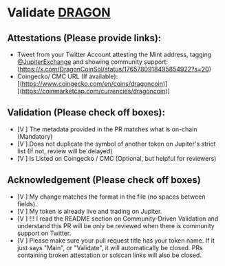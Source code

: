 # Validate [DRAGON]([https://solscan.io/token/GiBrdw1tF8nuJxWuhTp83ULEMY9uJkYUHQUBzwfEnw5R])

## Attestations (Please provide links):
- Tweet from your Twitter Account attesting the Mint address, tagging [@JupiterExchange](https://twitter.com/JupiterExchange) and showing community support: (https://x.com/DragonCoinSol/status/1765780918495854922?s=20)
- Coingecko/ CMC URL (If available): [(https://www.coingecko.com/en/coins/dragoncoin)][(https://coinmarketcap.com/currencies/dragoncoin)]

## Validation (Please check off boxes):
- [V ] The metadata provided in the PR matches what is on-chain (Mandatory)
- [V ] Does not duplicate the symbol of another token on Jupiter's strict list (If not, review will be delayed)
- [V ] Is Listed on Coingecko / CMC (Optional, but helpful for reviewers)  

## Acknowledgement (Please check off boxes)
- [V ] My change matches the format in the file (no spaces between fields).
- [V ] My token is already live and trading on Jupiter.
- [V ] !!! I read the README section on Community-Driven Validation and understand this PR will be only be reviewed when there is community support on Twitter.
- [V ] Please make sure your pull request title has your token name. If it just says "Main", or "Validate", it will automatically be closed. PRs containing broken attestation or solscan links will also be closed.
